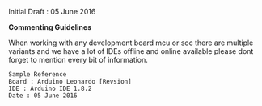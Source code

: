 Initial Draft : 05 June 2016 

**Commenting Guidelines**

When working with any development board mcu or soc there are multiple variants and we have a lot of IDEs offline and online available please dont forget to mention every bit of information.

    Sample Reference
	Board : Arduino Leonardo [Revsion]  
    IDE : Arduino IDE 1.8.2
    Date : 05 June 2016
